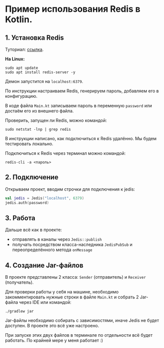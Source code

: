 # Пример использования Redis в Kotlin.

## 1. Установка Redis 
Туториал: [ссылка](https://timeweb.cloud/tutorials/redis/ustanovka-i-nastrojka-redis-dlya-raznyh-os).

**На Linux:**
```shell
sudo apt update
sudo apt install redis-server -y
```

Демон запустится на ``localhost:6379``.

По инструкции настраиваем Redis, генерируем пароль, добавляем его в конфигурацию.

В коде файла ``Main.kt`` записываем пароль в переменную ``password`` или достаём его из внешнего файла.


Проверить, запущен ли Redis, можно командой:
```shell
sudo netstat -lnp | grep redis
```

В инструкции написано, как подключиться к Redis удалённо. Мы будем тестировать локально.

Подключиться к Redis через терминал можно командой:

```shell
redis-cli -a <пароль>
```

## 2. Подключение

Открываем проект, вводим строчки для подключения к jedis:
```kotlin
val jedis = Jedis("localhost", 6379)
jedis.auth(password)
```

## 3. Работа

Дальше всё как в проекте: 

* отправлять в каналы через ``Jedis::publish``
* получать посредством класса-наследника ``JedisPubSub`` и переопределённого метода ``onMessage``

## 4. Создание Jar-файлов

В проекте представлены 2 класса: ``Sender`` (отправитель) и ``Receiver`` (получатель).

Для проверки работы у себя на машине, необходимо закомментировать нужные строки в файле ``Main.kt`` и собрать 2 Jar-файла через IDE или командой:
```shell
./gradlew jar
```

Jar-файлы необходимо собирать с зависимостями, иначе Jedis не будет доступен. В проекте это всё уже настроено.

При запуске этих двух файлов в терминале по отдельности всё будет работать. По крайней мере у меня работает :)
